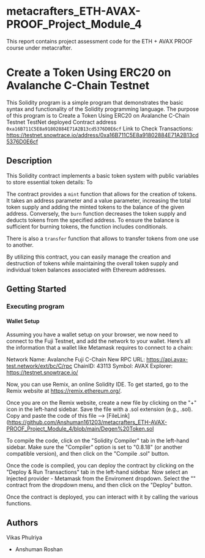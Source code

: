 # metacrafters_ETH-AVAX-PROOF_Project_Module_4
This report contains project assessment code for the ETH + AVAX PROOF course under metacrafter.

# Create a Token Using ERC20 on Avalanche C-Chain Testnet

This Solidity program is a simple  program that demonstrates the basic syntax and functionality of the Solidity programming language. The purpose of this program is to Create a Token Using ERC20 on Avalanche C-Chain Testnet
TestNet deployed Contract address `0xa16B711C5E8a91802884E71A2B13cd5376D0E6cf`
Link to Check Transactions: https://testnet.snowtrace.io/address/0xa16B711C5E8a91802884E71A2B13cd5376D0E6cf

## Description

This Solidity contract implements a basic token system with public variables to store essential token details: To

The contract provides a `mint` function that allows for the creation of tokens. It takes an address parameter and a value parameter, increasing the total token supply and adding the minted tokens to the balance of the given address. Conversely, the `burn` function decreases the token supply and deducts tokens from the specified address. To ensure the balance is sufficient for burning tokens, the function includes conditionals.

There is also a `transfer` function that allows to transfer tokens from one use to another.

By utilizing this contract, you can easily manage the creation and destruction of tokens while maintaining the overall token supply and individual token balances associated with Ethereum addresses.

## Getting Started

### Executing program

#### Wallet Setup
Assuming you have a wallet setup on your browser, we now need to connect to the Fuji Testnet, and add the network to your wallet. Here’s all the information that a wallet like Metamask requires to connect to a chain:

Network Name: Avalanche Fuji C-Chain New RPC URL: https://api.avax-test.network/ext/bc/C/rpc ChainID: 43113 Symbol: AVAX Explorer: https://testnet.snowtrace.io/

Now, you can use Remix, an online Solidity IDE. To get started, go to the Remix website at https://remix.ethereum.org/.

Once you are on the Remix website, create a new file by clicking on the "+" icon in the left-hand sidebar. Save the file with a .sol extension (e.g., <YourFileNameHere>.sol). Copy and paste the code of this file --> [FileLink](https://github.com/Anshuman161203/metacrafters_ETH-AVAX-PROOF_Project_Module_4/blob/main/Degen%20Token.sol

To compile the code, click on the "Solidity Compiler" tab in the left-hand sidebar. Make sure the "Compiler" option is set to "0.8.18" (or another compatible version), and then click on the "Compile <YourFileNameHere>.sol" button.

Once the code is compiled, you can deploy the contract by clicking on the "Deploy & Run Transactions" tab in the left-hand sidebar.
Now  select an Injected provider - Metamask from the Enviroment dropdown.
Select the "<YourFileNameHere>" contract from the dropdown menu, and then click on the "Deploy" button.

Once the contract is deployed, you can interact with it by calling the  various functions.

## Authors

Vikas Phulriya
- Anshuman Roshan


